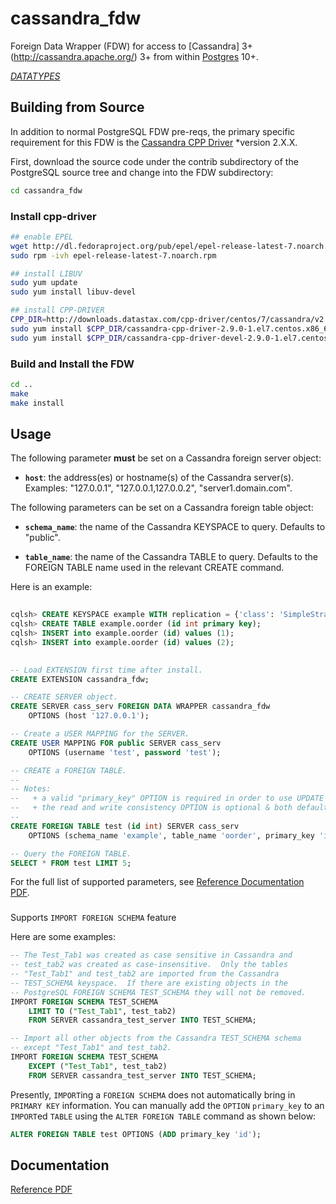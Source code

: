 cassandra_fdw
=============

Foreign Data Wrapper (FDW) for access to [Cassandra] 3+ (http://cassandra.apache.org/) 3+ from within [Postgres](http://www.postgresql.org/) 10+.

[*DATATYPES*](DATATYPES.md)


## Building from Source ##

In addition to normal PostgreSQL FDW pre-reqs, the primary specific
requirement for this FDW is the
[Cassandra CPP Driver](https://github.com/datastax/cpp-driver) *version
2.X.X.

First, download the source code under the contrib subdirectory of the
PostgreSQL source tree and change into the FDW subdirectory:

```sh
cd cassandra_fdw
```

### Install cpp-driver ###
```sh
## enable EPEL
wget http://dl.fedoraproject.org/pub/epel/epel-release-latest-7.noarch.rpm
sudo rpm -ivh epel-release-latest-7.noarch.rpm 

## install LIBUV
sudo yum update
sudo yum install libuv-devel

## install CPP-DRIVER
CPP_DIR=http://downloads.datastax.com/cpp-driver/centos/7/cassandra/v2.9.0
sudo yum install $CPP_DIR/cassandra-cpp-driver-2.9.0-1.el7.centos.x86_64.rpm
sudo yum install $CPP_DIR/cassandra-cpp-driver-devel-2.9.0-1.el7.centos.x86_64.rpm
```

### Build and Install the FDW ###

```sh
cd ..
make
make install
```

## Usage ##

The following parameter **must** be set on a Cassandra foreign server
object:

  * **`host`**: the address(es) or hostname(s) of the Cassandra server(s).
                Examples: "127.0.0.1", "127.0.0.1,127.0.0.2", "server1.domain.com".

The following parameters can be set on a Cassandra foreign table object:

  * **`schema_name`**: the name of the Cassandra KEYSPACE to query.
    Defaults to "public".

  * **`table_name`**: the name of the Cassandra TABLE to query.
    Defaults to the FOREIGN TABLE name used in the relevant CREATE command.

Here is an example:

```sql
  
cqlsh> CREATE KEYSPACE example WITH replication = {'class': 'SimpleStrategy', 'replication_factor' : 1};
cqlsh> CREATE TABLE example.oorder (id int primary key);
cqlsh> INSERT into example.oorder (id) values (1);
cqlsh> INSERT into example.oorder (id) values (2);
  
```


```sql
-- Load EXTENSION first time after install.
CREATE EXTENSION cassandra_fdw;

-- CREATE SERVER object.
CREATE SERVER cass_serv FOREIGN DATA WRAPPER cassandra_fdw
    OPTIONS (host '127.0.0.1');

-- Create a USER MAPPING for the SERVER.
CREATE USER MAPPING FOR public SERVER cass_serv
    OPTIONS (username 'test', password 'test');

-- CREATE a FOREIGN TABLE.
--
-- Notes:
--   + a valid "primary_key" OPTION is required in order to use UPDATE or DELETE support.
--   + the read and write consistency OPTION is optional & both default to LOCAL_ONE
--
CREATE FOREIGN TABLE test (id int) SERVER cass_serv
    OPTIONS (schema_name 'example', table_name 'oorder', primary_key 'id', read_consistency 'ALL', write_consistency 'ALL');

-- Query the FOREIGN TABLE.
SELECT * FROM test LIMIT 5;
```

For the full list of supported parameters, see [Reference Documentation PDF](doc.pdf).

###

Supports `IMPORT FOREIGN SCHEMA` feature

Here are some examples:

```sql
-- The Test_Tab1 was created as case sensitive in Cassandra and
-- test_tab2 was created as case-insensitive.  Only the tables
-- "Test_Tab1" and test_tab2 are imported from the Cassandra
-- TEST_SCHEMA keyspace.  If there are existing objects in the
-- PostgreSQL FOREIGN SCHEMA TEST_SCHEMA they will not be removed.
IMPORT FOREIGN SCHEMA TEST_SCHEMA
    LIMIT TO ("Test_Tab1", test_tab2)
    FROM SERVER cassandra_test_server INTO TEST_SCHEMA;

-- Import all other objects from the Cassandra TEST_SCHEMA schema
-- except "Test_Tab1" and test_tab2.
IMPORT FOREIGN SCHEMA TEST_SCHEMA
    EXCEPT ("Test_Tab1", test_tab2)
    FROM SERVER cassandra_test_server INTO TEST_SCHEMA;
```

Presently, `IMPORT`ing a `FOREIGN SCHEMA` does not automatically bring
in `PRIMARY KEY` information.  You can manually add the `OPTION`
`primary_key` to an `IMPORT`ed `TABLE` using the `ALTER FOREIGN TABLE`
command as shown below:

```sql
ALTER FOREIGN TABLE test OPTIONS (ADD primary_key 'id');
```

## Documentation ##

[Reference PDF](doc.pdf)
